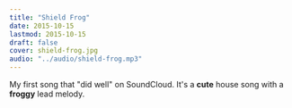 ```yaml
---
title: "Shield Frog"
date: 2015-10-15
lastmod: 2015-10-15
draft: false
cover: shield-frog.jpg
audio: "../audio/shield-frog.mp3"
---
```


My first song that "did well" on SoundCloud.
It's a **cute** house song with a **froggy** lead melody.
